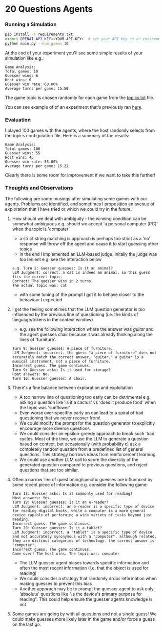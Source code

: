 # 20 Questions Agents

### Running a Simulation

```bash
pip install -r requirements.txt
export OPENAI_API_KEY=<YOUR-API-KEY>  # set your API key as an environment variable
python main.py --num_games 10
```

At the end of your experiment you'll see some simple results of your simulation like e.g.:

```
Game Analysis:
Total games: 10
Guesser wins: 6
Host wins: 0
Guesser win rate: 60.00%
Average turns per game: 15.50
```

The game topic is chosen randomly for each game from the [topics.txt](topics.txt) file.

You can see example of of an experiment that's previously ran [here](sample_games.txt).

### Evaluation

I played 100 games with the agents, where the host randomly selects from the topics configuration file. Here is a summary of the results:

```
Game Analysis:
Total games: 100
Guesser wins: 55
Host wins: 45
Guesser win rate: 55.00%
Average turns per game: 15.22
```

Clearly there is some room for improvement if we want to take this further!

### Thoughts and Observations

The following are some musings after simulating some games with our agents. Problems are identified, and sometimes I proposition an avenue of exploration that I have tried or which we could try in the future.

1. How should we deal with ambiguity - the winning condition can be somewhat ambiguous e.g. should we accept 'a personal computer (PC)' when the topic is 'computer'

   - a strict string matching is approach is perhaps too strict as a 'no' response will throw off the agent and cause it to start guessing other topics
   - in the end I implemented an LLM-based judge. initally the judge was too lenient e.g. see the interaction below

   ```
   e.g. Turn 2: Guesser guesses: Is it an animal?
   LLM Judgment: correct. a cat is indeed an animal, so this guess fits the correct topic.
   Correct! The guesser wins in 2 turns.
   The actual topic was: cat
   ```

   - with some tuning of the prompt I got it to behave closer to the behaviour I expected

2. I get the feeling sometimes that the LLM question generator is too influenced by the previous line of questioning (i.e. the kinds of language/tokens in the context window)

   - e.g. see the following interaction where the answer was _guitar_ and the agent guesses chair because it was already thinking along the lines of 'furniture'.

   ```
   Turn 8: Guesser guesses: A piece of furniture.
   LLM Judgment: incorrect. the guess "a piece of furniture" does not accurately match the correct answer, "guitar." a guitar is a musical instrument, not a piece of furniture.
   Incorrect guess. The game continues.
   Turn 9: Guesser asks: Is it used for storage?
   Host answers: No.
   Turn 10: Guesser guesses: A chair.
   ```

3. There's a fine balance between exploration and exploitation

   - A too narrow line of questioning too early can be detrimental e.g. asking a question like 'is it a cactus' vs 'does it produce food' when the topic was 'sunflower'
   - Even worse over-specifity early on can lead to a spiral of bad questioning that we never recover from!
   - We could modify the prompt for the question generator to explicitly encourage more diverse questions.
   - We could consider an epsilon-greedy approach to break such 'bad' cycles. Most of the time, we use the LLM to generate a question based on context, but occasionally (with probability ε) ask a completely random question from a predefined list of general questions. This strategy borrows ideas from reinforcement learning.
   - We could use another LLM call to score the diversity of the generated question compared to previous questions, and reject questions that are too similar.

4. Often a narrow line of questioning/specific guesses are influenced by some recent piece of information e.g. consider the following game:

   ```
   Turn 18: Guesser asks: Is it commonly used for reading?
   Host answers: Yes.
   Turn 19: Guesser guesses: Is it an e-reader?
   LLM Judgment: incorrect. an e-reader is a specific type of device for reading digital books, while a computer is a more general device capable of performing a wide variety of tasks beyond just reading.
   Incorrect guess. The game continues.
   Turn 20: Guesser guesses: Is it a tablet?
   LLM Judgment: incorrect. a "tablet" is a specific type of device and not accurately synonymous with a "computer". although related, they are distinct categories of technology. the correct answer is "computer".
   Incorrect guess. The game continues.
   Game over! The host wins. The topic was: computer
   ```

   - The LLM guesser agent biases towards specific information and often the most recent information (i.e. that the object is used for reading)
   - We could consider a strategy that randomly drops information when making guesses to prevent this bias
   - Another apporach may be to prompt the guesser agent to ask only 'absolute' questions like "Is the device's primary purpose for reading". This could help ensure the guesser agents knowledge is not

5. Some games are going by with all questions and not a single guess! We could make guesses more likely later in the game and/or force a guess on the last go.
